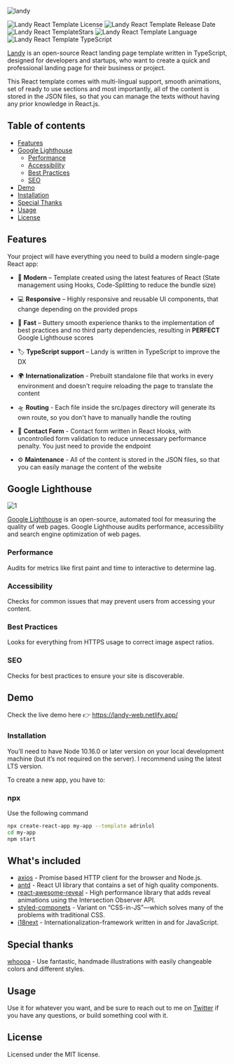 ![landy](https://user-images.githubusercontent.com/48876996/121569479-e179db80-ca31-11eb-8a48-9c3de9b142f3.gif)

![Landy React Template License](https://img.shields.io/github/license/Adrinlol/landy-react-template)
![Landy React Template Release Date](https://img.shields.io/github/release-date/Adrinlol/landy-react-template)
![Landy React TemplateStars](https://img.shields.io/github/stars/Adrinlol/landy-react-template)
![Landy React Template Language](https://img.shields.io/github/languages/top/Adrinlol/landy-react-template)
![Landy React Template TypeScript](https://badgen.net/npm/types/tslib)



[Landy][Landy] is an open-source React landing page template written in TypeScript, designed for developers and startups, who want to create a quick and professional landing page for their business or project.

This React template comes with multi-lingual support, smooth animations, set of ready to use sections and most importantly, all of the content is stored in the JSON files, so that you can manage the texts without having any prior knowledge in React.js.

## Table of contents

- [Features](#features)
- [Google Lighthouse](#google-lighthouse)
  - [Performance](#performance)
  - [Accessibility](#accessibility)
  - [Best Practices](#best-practices)
  - [SEO](#seo)
- [Demo](#demo)
- [Installation](#installation)
- [Special Thanks](#special-thanks)
- [Usage](#usage)
- [License](#license)

## Features

Your project will have everything you need to build a modern single-page React app:

- 🎁 **Modern** – Template created using the latest features of React (State management using Hooks, Code-Splitting to reduce the bundle size)

- 💻 **Responsive** – Highly responsive and reusable UI components, that change depending on the provided props

- 🚀 **Fast** – Buttery smooth experience thanks to the implementation of best practices and no third party dependencies, resulting in <b>PERFECT</b> Google Lighthouse scores

- 🏷 **TypeScript support** – Landy is written in TypeScript to improve the DX

- 🌍 **Internationalization** - Prebuilt standalone file that works in every environment and doesn't require reloading the page to translate the content

- 🛸 **Routing** - Each file inside the src/pages directory will generate its own route, so you don't have to manually handle the routing

- 🤙 **Contact Form** - Contact form written in React Hooks, with uncontrolled form validation to reduce unnecessary performance penalty. You just need to provide the endpoint

- ⚙️ **Maintenance** - All of the content is stored in the JSON files, so that you can easily manage the content of the website

## Google Lighthouse

![1](https://user-images.githubusercontent.com/48876996/121569366-c313e000-ca31-11eb-940c-187f556ff0d6.png)

[Google Lighthouse][Google Lighthouse] is an open-source, automated tool for measuring the quality of web pages. Google Lighthouse audits performance, accessibility and search engine optimization of web pages.

### Performance

Audits for metrics like first paint and time to interactive to determine lag.

### Accessibility

Checks for common issues that may prevent users from accessing your content.

### Best Practices

Looks for everything from HTTPS usage to correct image aspect ratios.

### SEO 

Checks for best practices to ensure your site is discoverable.


## Demo

Check the live demo here 👉️ https://landy-web.netlify.app/


### Installation

You’ll need to have Node 10.16.0 or later version on your local development machine (but it’s not required on the server). I recommend using the latest LTS version.

To create a new app, you have to:

### npx

Use the following command 

```sh
npx create-react-app my-app --template adrinlol
cd my-app
npm start
```

## What's included

- [axios][axios] - Promise based HTTP client for the browser and Node.js.
- [antd][antd] - React UI library that contains a set of high quality components.
- [react-awesome-reveal][react-awesome-reveal] - High performance library that adds reveal animations using the Intersection Observer API.
- [styled-componets][styled-componets] - Variant on “CSS-in-JS”—which solves many of the problems with traditional CSS.
- [i18next][i18next] - Internationalization-framework written in and for JavaScript.

## Special thanks

[whoooa][whoooa] - Use fantastic, handmade illustrations with easily changeable colors and different styles.

## Usage

Use it for whatever you want, and be sure to reach out to me on [Twitter](https://twitter.com/Adrinlolx) if you have any questions, or build something cool with it.

## License

Licensed under the MIT license.

<!-- prettier-ignore-start -->
[axios]: https://github.com/axios/axios
[antd]: https://github.com/ant-design/ant-design
[react-awesome-reveal]: https://www.npmjs.com/package/react-awesome-reveal
[styled-componets]: https://github.com/styled-components/styled-components
[i18next]: https://github.com/i18next/i18next
[whoooa]: https://www.whoooa.rocks/
[Landy]: https://www.npmjs.com/package/cra-template-adrinlol
[Google Lighthouse]: https://developers.google.com/web/tools/lighthouse
<!-- prettier-ignore-end -->
